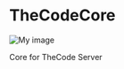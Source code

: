 # TheCodeCore
![My image](https://github.com/PocketmineSmashPE/TheCodeCore/blob/master/icon.jpg)

Core for TheCode Server
